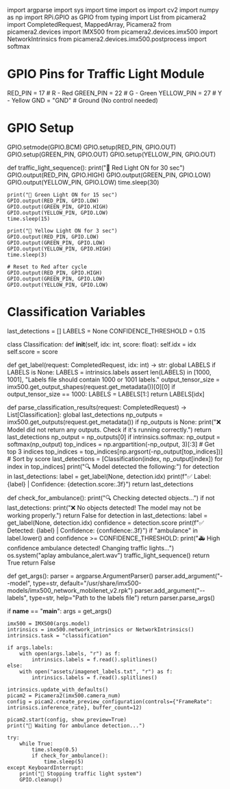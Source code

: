 import argparse
import sys
import time
import os
import cv2
import numpy as np
import RPi.GPIO as GPIO
from typing import List
from picamera2 import CompletedRequest, MappedArray, Picamera2
from picamera2.devices import IMX500
from picamera2.devices.imx500 import NetworkIntrinsics
from picamera2.devices.imx500.postprocess import softmax

# GPIO Pins for Traffic Light Module
RED_PIN = 17  # R - Red
GREEN_PIN = 22  # G - Green
YELLOW_PIN = 27  # Y - Yellow
GND = "GND"  # Ground (No control needed)

# GPIO Setup
GPIO.setmode(GPIO.BCM)
GPIO.setup(RED_PIN, GPIO.OUT)
GPIO.setup(GREEN_PIN, GPIO.OUT)
GPIO.setup(YELLOW_PIN, GPIO.OUT)

def traffic_light_sequence():
    print("🚦 Red Light ON for 30 sec")
    GPIO.output(RED_PIN, GPIO.HIGH)
    GPIO.output(GREEN_PIN, GPIO.LOW)
    GPIO.output(YELLOW_PIN, GPIO.LOW)
    time.sleep(30)

    print("🚦 Green Light ON for 15 sec")
    GPIO.output(RED_PIN, GPIO.LOW)
    GPIO.output(GREEN_PIN, GPIO.HIGH)
    GPIO.output(YELLOW_PIN, GPIO.LOW)
    time.sleep(15)

    print("🚦 Yellow Light ON for 3 sec")
    GPIO.output(RED_PIN, GPIO.LOW)
    GPIO.output(GREEN_PIN, GPIO.LOW)
    GPIO.output(YELLOW_PIN, GPIO.HIGH)
    time.sleep(3)

    # Reset to Red after cycle
    GPIO.output(RED_PIN, GPIO.HIGH)
    GPIO.output(GREEN_PIN, GPIO.LOW)
    GPIO.output(YELLOW_PIN, GPIO.LOW)

# Classification Variables
last_detections = []
LABELS = None
CONFIDENCE_THRESHOLD = 0.15

class Classification:
    def __init__(self, idx: int, score: float):
        self.idx = idx
        self.score = score

def get_label(request: CompletedRequest, idx: int) -> str:
    global LABELS
    if LABELS is None:
        LABELS = intrinsics.labels
        assert len(LABELS) in [1000, 1001], "Labels file should contain 1000 or 1001 labels."
        output_tensor_size = imx500.get_output_shapes(request.get_metadata())[0][0]
        if output_tensor_size == 1000:
            LABELS = LABELS[1:]
    return LABELS[idx]

def parse_classification_results(request: CompletedRequest) -> List[Classification]:
    global last_detections
    np_outputs = imx500.get_outputs(request.get_metadata())
    if np_outputs is None:
        print("❌ Model did not return any outputs. Check if it's running correctly.")
        return last_detections
    np_output = np_outputs[0]
    if intrinsics.softmax:
        np_output = softmax(np_output)
    top_indices = np.argpartition(-np_output, 3)[:3]  # Get top 3 indices
    top_indices = top_indices[np.argsort(-np_output[top_indices])]  # Sort by score
    last_detections = [Classification(index, np_output[index]) for index in top_indices]
    print("🔍 Model detected the following:")
    for detection in last_detections:
        label = get_label(None, detection.idx)
        print(f"✅ Label: {label} | Confidence: {detection.score:.3f}")
    return last_detections

def check_for_ambulance():
    print("🔍 Checking detected objects...")
    if not last_detections:
        print("❌ No objects detected! The model may not be working properly.")
        return False
    for detection in last_detections:
        label = get_label(None, detection.idx)
        confidence = detection.score
        print(f"✅ Detected: {label} | Confidence: {confidence:.3f}")
        if "ambulance" in label.lower() and confidence >= CONFIDENCE_THRESHOLD:
            print("🚑 High confidence ambulance detected! Changing traffic lights...")
            os.system("aplay ambulance_alert.wav")
            traffic_light_sequence()
            return True
    return False

def get_args():
    parser = argparse.ArgumentParser()
    parser.add_argument("--model", type=str, default="/usr/share/imx500-models/imx500_network_mobilenet_v2.rpk")
    parser.add_argument("--labels", type=str, help="Path to the labels file")
    return parser.parse_args()

if __name__ == "__main__":
    args = get_args()
    
    imx500 = IMX500(args.model)
    intrinsics = imx500.network_intrinsics or NetworkIntrinsics()
    intrinsics.task = "classification"
    
    if args.labels:
        with open(args.labels, "r") as f:
            intrinsics.labels = f.read().splitlines()
    else:
        with open("assets/imagenet_labels.txt", "r") as f:
            intrinsics.labels = f.read().splitlines()
    
    intrinsics.update_with_defaults()
    picam2 = Picamera2(imx500.camera_num)
    config = picam2.create_preview_configuration(controls={"FrameRate": intrinsics.inference_rate}, buffer_count=12)
    
    picam2.start(config, show_preview=True)
    print("🚦 Waiting for ambulance detection...")
    
    try:
        while True:
            time.sleep(0.5)
            if check_for_ambulance():
                time.sleep(5)
    except KeyboardInterrupt:
        print("🚦 Stopping traffic light system")
        GPIO.cleanup()
